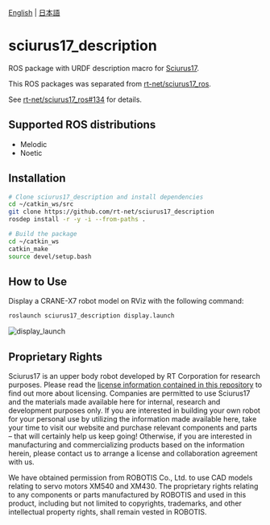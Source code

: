 [English](README.en.md) | [日本語](README.md)

# sciurus17_description

ROS package with URDF description macro for [Sciurus17](https://rt-net.jp/products/sciurus17/).

This ROS packages was separated from [rt-net/sciurus17_ros](https://github.com/rt-net/sciurus17_ros).

See [rt-net/sciurus17_ros#134](https://github.com/rt-net/sciurus17_ros/issues/134) for details.

## Supported ROS distributions

- Melodic
- Noetic

## Installation

```sh
# Clone sciurus17_description and install dependencies
cd ~/catkin_ws/src
git clone https://github.com/rt-net/sciurus17_description
rosdep install -r -y -i --from-paths .

# Build the package
cd ~/catkin_ws
catkin_make
source devel/setup.bash
```

## How to Use

Display a CRANE-X7 robot model on RViz with the following command:

```sh
roslaunch sciurus17_description display.launch 
```

![display_launch](https://rt-net.github.io/images/sciurus17/display_launch.png)

## Proprietary Rights

Sciurus17 is an upper body robot developed by RT Corporation for research purposes. Please read the [license information contained in this repository](./LICENSE) to find out more about licensing. Companies are permitted to use Sciurus17 and the materials made available here for internal, research and development purposes only. If you are interested in building your own robot for your personal use by utilizing the information made available here, take your time to visit our website and purchase relevant components and parts – that will certainly help us keep going! Otherwise, if you are interested in manufacturing and commercializing products based on the information herein, please contact us to arrange a license and collaboration agreement with us.

We have obtained permission from ROBOTIS Co., Ltd. to use CAD models relating to servo motors XM540 and XM430. The proprietary rights relating to any components or parts manufactured by ROBOTIS and used in this product, including but not limited to copyrights, trademarks, and other intellectual property rights, shall remain vested in ROBOTIS.